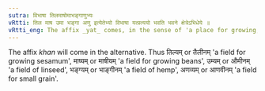 ```yaml
---
sutra: विभाषा तिलमाषोमाभङ्गाणुभ्यः
vRtti: तिल माष उमा भङ्गा अणु इत्येतेभ्यो विभाषा यत्प्रत्ययो भवति भवने क्षेत्रेऽभिधेये ॥
vRtti_eng: The affix _yat_ comes, in the sense of 'a place for growing, it being a field', optionally after the words _tila_, _masa_, _uma_, _bhanga_ and _anu_.
---
```

The affix _khan_ will come in the alternative. Thus तिल्यम् or तैलीनम् 'a field for growing sesamum', माष्यम् or माषीयम् 'a field for growing beans', उम्यम् or औमीनम् 'a field of linseed', भङ्ग्यम् or भाङ्गीनम् 'a field of hemp', अणव्यम् or आणवीनम् 'a field for small grain'.
